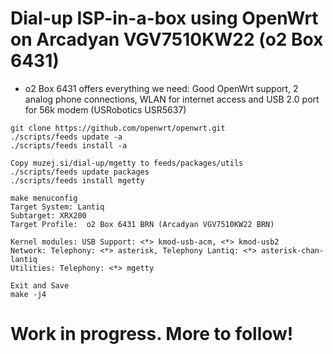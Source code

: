 # Dial-up ISP-in-a-box using OpenWrt on Arcadyan VGV7510KW22 (o2 Box 6431)

- o2 Box 6431 offers everything we need: Good OpenWrt support, 2 analog phone connections, WLAN for internet access and USB 2.0 port for 56k modem (USRobotics USR5637)

```
git clone https://github.com/openwrt/openwrt.git
./scripts/feeds update -a
./scripts/feeds install -a

Copy muzej.si/dial-up/mgetty to feeds/packages/utils
./scripts/feeds update packages
./scripts/feeds install mgetty

make menuconfig
Target System: Lantiq
Subtarget: XRX200
Target Profile:  o2 Box 6431 BRN (Arcadyan VGV7510KW22 BRN)

Kernel modules: USB Support: <*> kmod-usb-acm, <*> kmod-usb2
Network: Telephony: <*> asterisk, Telephony Lantiq: <*> asterisk-chan-lantiq
Utilities: Telephony: <*> mgetty

Exit and Save
make -j4
```

# Work in progress. More to follow!
